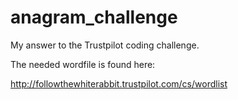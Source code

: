 # anagram_challenge

My answer to the Trustpilot coding challenge.

The needed wordfile is found here:

http://followthewhiterabbit.trustpilot.com/cs/wordlist


